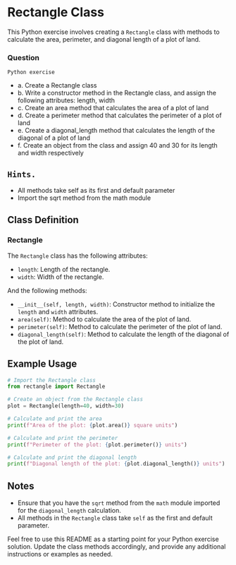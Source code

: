 # Rectangle Class

This Python exercise involves creating a `Rectangle` class with methods to calculate the area, perimeter, and diagonal length of a plot of land.
### Question

`Python exercise`
- a. Create a Rectangle class
- b. Write a constructor method in the Rectangle class, and assign the following 
attributes: length, width
- c. Create an area method that calculates the area of a plot of land
- d. Create a perimeter method that calculates the perimeter of a plot of land
- e. Create a diagonal_length method that calculates the length of the diagonal 
of a plot of land
- f. Create an object from the class and assign 40 and 30 for its length and 
width respectively

## `Hints.`
- All methods take self as its first and default parameter
- Import the sqrt method from the math module

## Class Definition

### Rectangle

The `Rectangle` class has the following attributes:
- `length`: Length of the rectangle.
- `width`: Width of the rectangle.

And the following methods:
- `__init__(self, length, width)`: Constructor method to initialize the `length` and `width` attributes.
- `area(self)`: Method to calculate the area of the plot of land.
- `perimeter(self)`: Method to calculate the perimeter of the plot of land.
- `diagonal_length(self)`: Method to calculate the length of the diagonal of the plot of land.

## Example Usage

```python
# Import the Rectangle class
from rectangle import Rectangle

# Create an object from the Rectangle class
plot = Rectangle(length=40, width=30)

# Calculate and print the area
print(f"Area of the plot: {plot.area()} square units")

# Calculate and print the perimeter
print(f"Perimeter of the plot: {plot.perimeter()} units")

# Calculate and print the diagonal length
print(f"Diagonal length of the plot: {plot.diagonal_length()} units")
```

## Notes

- Ensure that you have the `sqrt` method from the `math` module imported for the `diagonal_length` calculation.
- All methods in the `Rectangle` class take `self` as the first and default parameter.

Feel free to use this README as a starting point for your Python exercise solution. Update the class methods accordingly, and provide any additional instructions or examples as needed.
